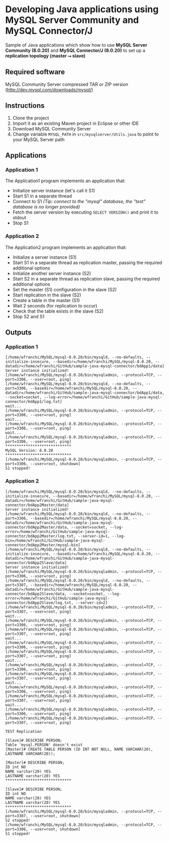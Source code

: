 # Developing Java applications using MySQL Server Community and MySQL Connector/J
Sample of Java applications which show how to use **MySQL Server Community (8.0.20)** and **MySQL Connector/J (8.0.20)** to set up a **replication topology (master ⭢ slave)**

## Required software
MySQL Community Server compressed TAR or ZIP version (http://dev.mysql.com/downloads/mysql/)

## Instructions
1. Clone the project
2. Import it as an existing Maven project in Eclipse or other IDE
3. Download MySQL Community Server 
4. Change variable `MYSQL_PATH` in `src/mysqlserver/Utils.java` to point to your MySQL Server path

## Applications
### Application 1
The Application1 program implements an application that:
- Initialize server instance (let's call it S1)
- Start S1 in a separate thread
- Connect to S1 *(Tip: connect to the "mysql" database, the "test" database is no longer provided)*
- Fetch the server version by executing `SELECT VERSION()` and print it to stdout
- Stop S1

### Application 2
The Application2 program implements an application that:
- Initialize a server instance (S1)
- Start S1 in a separate thread as replication master, passing the required additional options
- Initialize another server instance (S2)
- Start S2 in a separate thread as replication slave, passing the required additional options
- Set the master (S1) configuration in the slave (S2)
- Start replication in the slave (S2)
- Create a table in the master (S1)
- Wait 2 seconds (for replication to occur)
- Check that the table exists in the slave (S2)
- Stop S2 and S1

## Outputs
### Application 1
```console
[/home/wfranchi/MySQL/mysql-8.0.20/bin/mysqld, --no-defaults, --initialize-insecure, --basedir=/home/wfranchi/MySQL/mysql-8.0.20, --datadir=/home/wfranchi/GitHub/sample-java-mysql-connector/bdApp1/data]
Server instance initialized!
[/home/wfranchi/MySQL/mysql-8.0.20/bin/mysqladmin, --protocol=TCP, --port=3306, --user=root, ping]
[/home/wfranchi/MySQL/mysql-8.0.20/bin/mysqld, --no-defaults, --port=3306, --basedir=/home/wfranchi/MySQL/mysql-8.0.20, --datadir=/home/wfranchi/GitHub/sample-java-mysql-connector/bdApp1/data, --socket=socket, --log-error=/home/wfranchi/GitHub/sample-java-mysql-connector/bdApp1/log.txt]
wait...
[/home/wfranchi/MySQL/mysql-8.0.20/bin/mysqladmin, --protocol=TCP, --port=3306, --user=root, ping]
wait...
[/home/wfranchi/MySQL/mysql-8.0.20/bin/mysqladmin, --protocol=TCP, --port=3306, --user=root, ping]
wait...
[/home/wfranchi/MySQL/mysql-8.0.20/bin/mysqladmin, --protocol=TCP, --port=3306, --user=root, ping]
*****************************
MySQL Version: 8.0.20
*****************************
[/home/wfranchi/MySQL/mysql-8.0.20/bin/mysqladmin, --protocol=TCP, --port=3306, --user=root, shutdown]
S1 stopped!
```

### Application 2
```console
[/home/wfranchi/MySQL/mysql-8.0.20/bin/mysqld, --no-defaults, --initialize-insecure, --basedir=/home/wfranchi/MySQL/mysql-8.0.20, --datadir=/home/wfranchi/GitHub/sample-java-mysql-connector/bdApp2Master/data]
Server instance initialized!
[/home/wfranchi/MySQL/mysql-8.0.20/bin/mysqld, --no-defaults, --port=3306, --basedir=/home/wfranchi/MySQL/mysql-8.0.20, --datadir=/home/wfranchi/GitHub/sample-java-mysql-connector/bdApp2Master/data, --socket=socket, --log-error=/home/wfranchi/GitHub/sample-java-mysql-connector/bdApp2Master/log.txt, --server-id=1, --log-bin=/home/wfranchi/GitHub/sample-java-mysql-connector/bdApp2Master/mysql-bin]
[/home/wfranchi/MySQL/mysql-8.0.20/bin/mysqld, --no-defaults, --initialize-insecure, --basedir=/home/wfranchi/MySQL/mysql-8.0.20, --datadir=/home/wfranchi/GitHub/sample-java-mysql-connector/bdApp2Slave/data]
Server instance initialized!
[/home/wfranchi/MySQL/mysql-8.0.20/bin/mysqladmin, --protocol=TCP, --port=3306, --user=root, ping]
[/home/wfranchi/MySQL/mysql-8.0.20/bin/mysqld, --no-defaults, --port=3307, --basedir=/home/wfranchi/MySQL/mysql-8.0.20, --datadir=/home/wfranchi/GitHub/sample-java-mysql-connector/bdApp2Slave/data, --socket=socket, --log-error=/home/wfranchi/GitHub/sample-java-mysql-connector/bdApp2Slave/log.txt, --server-id=2]
[/home/wfranchi/MySQL/mysql-8.0.20/bin/mysqladmin, --protocol=TCP, --port=3307, --user=root, ping]
wait...
[/home/wfranchi/MySQL/mysql-8.0.20/bin/mysqladmin, --protocol=TCP, --port=3306, --user=root, ping]
[/home/wfranchi/MySQL/mysql-8.0.20/bin/mysqladmin, --protocol=TCP, --port=3307, --user=root, ping]
wait...
[/home/wfranchi/MySQL/mysql-8.0.20/bin/mysqladmin, --protocol=TCP, --port=3306, --user=root, ping]
[/home/wfranchi/MySQL/mysql-8.0.20/bin/mysqladmin, --protocol=TCP, --port=3307, --user=root, ping]
wait...
[/home/wfranchi/MySQL/mysql-8.0.20/bin/mysqladmin, --protocol=TCP, --port=3306, --user=root, ping]
[/home/wfranchi/MySQL/mysql-8.0.20/bin/mysqladmin, --protocol=TCP, --port=3307, --user=root, ping]
wait...
[/home/wfranchi/MySQL/mysql-8.0.20/bin/mysqladmin, --protocol=TCP, --port=3306, --user=root, ping]
[/home/wfranchi/MySQL/mysql-8.0.20/bin/mysqladmin, --protocol=TCP, --port=3307, --user=root, ping]
wait...
[/home/wfranchi/MySQL/mysql-8.0.20/bin/mysqladmin, --protocol=TCP, --port=3306, --user=root, ping]
[/home/wfranchi/MySQL/mysql-8.0.20/bin/mysqladmin, --protocol=TCP, --port=3307, --user=root, ping]

TEST Replication

[Slave]# DESCRIBE PERSON;
Table 'mysql.PERSON' doesn't exist
[Master]# CREATE TABLE PERSON (ID INT NOT NULL, NAME VARCHAR(20), LASTNAME VARCHAR(20));

[Master]# DESCRIBE PERSON;
ID int NO
NAME varchar(20) YES
LASTNAME varchar(20) YES
*****************************

[Slave]# DESCRIBE PERSON;
ID int NO
NAME varchar(20) YES
LASTNAME varchar(20) YES
*****************************
[/home/wfranchi/MySQL/mysql-8.0.20/bin/mysqladmin, --protocol=TCP, --port=3307, --user=root, shutdown]
S2 stopped!
[/home/wfranchi/MySQL/mysql-8.0.20/bin/mysqladmin, --protocol=TCP, --port=3306, --user=root, shutdown]
S1 stopped!
```
